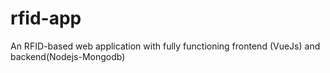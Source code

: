 # rfid-app

An RFID-based web application with fully functioning frontend (VueJs) and backend(Nodejs-Mongodb)
